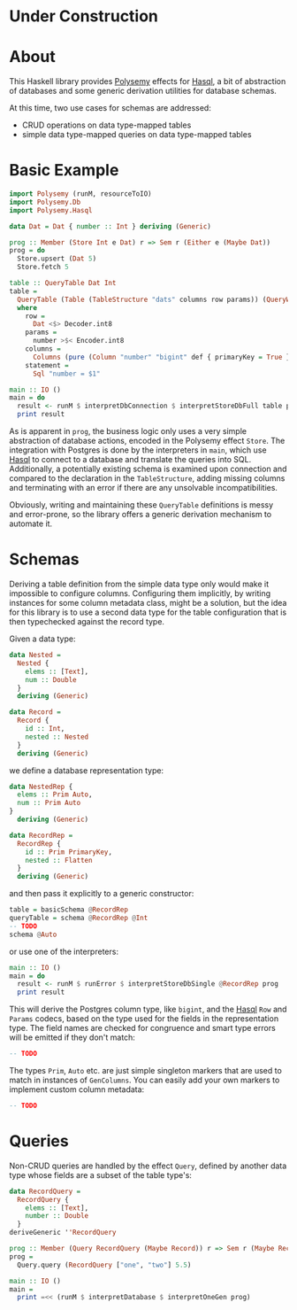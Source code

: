 # Under Construction

# About

This Haskell library provides [Polysemy] effects for [Hasql], a bit of
abstraction of databases and some generic derivation utilities for database
schemas.

At this time, two use cases for schemas are addressed:

* CRUD operations on data type-mapped tables
* simple data type-mapped queries on data type-mapped tables

# Basic Example

```haskell
import Polysemy (runM, resourceToIO)
import Polysemy.Db
import Polysemy.Hasql

data Dat = Dat { number :: Int } deriving (Generic)

prog :: Member (Store Int e Dat) r => Sem r (Either e (Maybe Dat))
prog = do
  Store.upsert (Dat 5)
  Store.fetch 5

table :: QueryTable Dat Int
table =
  QueryTable (Table (TableStructure "dats" columns row params)) (QueryWhere statement)
  where
    row =
      Dat <$> Decoder.int8
    params =
      number >$< Encoder.int8
    columns =
      Columns (pure (Column "number" "bigint" def { primaryKey = True }))
    statement =
      Sql "number = $1"

main :: IO ()
main = do
  result <- runM $ interpretDbConnection $ interpretStoreDbFull table prog
  print result
```

As is apparent in `prog`, the business logic only uses a very simple
abstraction of database actions, encoded in the Polysemy effect `Store`.
The integration with Postgres is done by the interpreters in `main`, which use
[Hasql] to connect to a database and translate the queries into SQL.
Additionally, a potentially existing schema is examined upon connection and
compared to the declaration in the `TableStructure`, adding missing columns and
terminating with an error if there are any unsolvable incompatibilities.

Obviously, writing and maintaining these `QueryTable` definitions is messy and
error-prone, so the library offers a generic derivation mechanism to automate
it.

# Schemas

Deriving a table definition from the simple data type only would make it
impossible to configure columns.
Configuring them implicitly, by writing instances for some column metadata
class, might be a solution, but the idea for this library is to use a second
data type for the table configuration that is then typechecked against the
record type.

Given a data type:

```haskell
data Nested =
  Nested {
    elems :: [Text],
    num :: Double
  }
  deriving (Generic)

data Record =
  Record {
    id :: Int,
    nested :: Nested
  }
  deriving (Generic)
```

we define a database representation type:

```haskell
data NestedRep {
  elems :: Prim Auto,
  num :: Prim Auto
}
  deriving (Generic)

data RecordRep =
  RecordRep {
    id :: Prim PrimaryKey,
    nested :: Flatten
  }
  deriving (Generic)
```

and then pass it explicitly to a generic constructor:

```haskell
table = basicSchema @RecordRep
queryTable = schema @RecordRep @Int
-- TODO
schema @Auto
```

or use one of the interpreters:

```haskell
main :: IO ()
main = do
  result <- runM $ runError $ interpretStoreDbSingle @RecordRep prog
  print result
```

This will derive the Postgres column type, like `bigint`, and the [Hasql] `Row`
and `Params` codecs, based on the type used for the fields in the
representation type.
The field names are checked for congruence and smart type errors will be
emitted if they don't match:

```haskell
-- TODO
```

The types `Prim`, `Auto` etc. are just simple singleton markers that are used
to match in instances of `GenColumns`.
You can easily add your own markers to implement custom column metadata:

```haskell
-- TODO
```

# Queries

Non-CRUD queries are handled by the effect `Query`, defined by another
data type whose fields are a subset of the table type's:

```haskell
data RecordQuery =
  RecordQuery {
    elems :: [Text],
    number :: Double
  }
deriveGeneric ''RecordQuery

prog :: Member (Query RecordQuery (Maybe Record)) r => Sem r (Maybe Record)
prog =
  Query.query (RecordQuery ["one", "two"] 5.5)

main :: IO ()
main =
  print =<< (runM $ interpretDatabase $ interpretOneGen prog)
```

[Polysemy]: https://hackage.haskell.org/package/polysemy
[Hasql]: https://hackage.haskell.org/package/hasql
